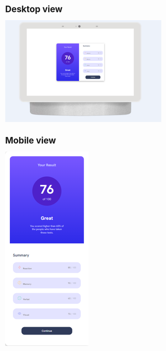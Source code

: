 # Desktop view
![Desktop Preview](https://github.com/Hashan099/HTML-CSS-Results-Summary-Card-Component/blob/master/design/desktop-view.png)

# Mobile view
![Mobile Preview](https://github.com/Hashan099/HTML-CSS-Results-Summary-Card-Component/blob/master/design/mobile-view.png)
